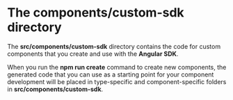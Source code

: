 # The **components/custom-sdk** directory

The **src/components/custom-sdk** directory contains the code for custom components that you create and use with the **Angular SDK**.

When you run the **npm run  create** command to create new components, the generated code that you can use as a starting point for your component development will be placed in type-specific and component-specific folders in **src/components/custom-sdk**.

